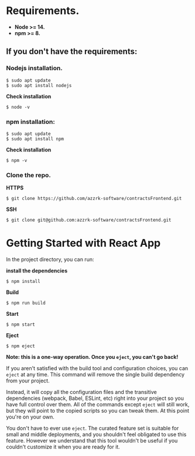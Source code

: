 # Requirements.

 - __Node >= 14.__
 - __npm >= 8.__

## If you don't have the requirements:
### Nodejs installation.

    $ sudo apt update
    $ sudo apt install nodejs

__Check installation__

    $ node -v

### npm installation:
    $ sudo apt update
    $ sudo apt install npm

__Check installation__

    $ npm -v


### Clone the repo.
__HTTPS__

    $ git clone https://github.com/azzrk-software/contractsFrontend.git

__SSH__

    $ git clone git@github.com:azzrk-software/contractsFrontend.git

# Getting Started with React App

In the project directory, you can run:

__install the dependencies__

    $ npm install

__Build__

    $ npm run build

__Start__

    $ npm start

__Eject__

    $ npm eject
    
**Note: this is a one-way operation. Once you `eject`, you can't go back!**

If you aren't satisfied with the build tool and configuration choices, you can `eject` at any time. This command will remove the single build dependency from your project.

Instead, it will copy all the configuration files and the transitive dependencies (webpack, Babel, ESLint, etc) right into your project so you have full control over them. All of the commands except `eject` will still work, but they will point to the copied scripts so you can tweak them. At this point you're on your own.

You don't have to ever use `eject`. The curated feature set is suitable for small and middle deployments, and you shouldn't feel obligated to use this feature. However we understand that this tool wouldn't be useful if you couldn't customize it when you are ready for it.
